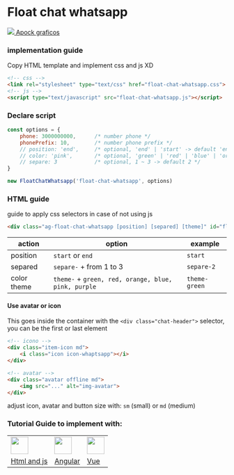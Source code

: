 # Float chat whatsapp
<a href="https://www.youtube.com/ApockGraficos"><img src="assets/youtube.svg"> Apock graficos</a>

### implementation guide
Copy HTML template and implement css and js XD

```html
<!-- css -->
<link rel="stylesheet" type="text/css" href="float-chat-whatsapp.css">
<!-- js -->
<script type="text/javascript" src="float-chat-whatsapp.js"></script>
```

### Declare script

```js
const options = {
    phone: 3000000000,      /* number phone */
    phonePrefix: 10,        /* number phone prefix */
    // position: 'end',     /* optional, 'end' | 'start' -> default 'end' */
    // color: 'pink',       /* optional, 'green' | 'red' | 'blue' | 'orange' | 'pink' | 'purple' -> default 'green' */
    // separe: 3            /* optional, 1 ~ 3 -> default 2 */
}

new FloatChatWhatsapp('float-chat-whatsapp', options)
```

### HTML guide
guide to apply css selectors in case of not using js

```html
<div class="ag-float-chat-whatsapp [position] [separed] [theme]" id="float-chat-whatsapp">
```

| action      | option                                              | example       |
| ----------- | --------------------------------------------------- | ------------- |
| position    | `start` or `end`                                    | `start`       |
| separed     | `separe-` + from 1 to 3                             | `separe-2`    |
| color theme | `theme-` + `green, red, orange, blue, pink, purple` | `theme-green` |


#### Use avatar or icon
This goes inside the container with the `<div class="chat-header">` selector, you can be the first or last element

```html
<!-- icono -->
<div class="item-icon md">
    <i class="icon icon-whaptsapp"></i>
</div>

<!-- avatar -->
<div class="avatar offline md">
    <img src="..." alt="img-avatar">
</div>
```

adjust icon, avatar and button size with:
`sm` (small) or `md` (medium)

### Tutorial Guide to implement with:

<table>
    <tr>
        <td><img width="40" src="https://cdn.jsdelivr.net/gh/devicons/devicon/icons/javascript/javascript-original.svg" /></td>
        <td><img width="40" src="https://cdn.jsdelivr.net/gh/devicons/devicon/icons/angularjs/angularjs-original.svg" /></td>
        <td><img width="40" src="https://cdn.jsdelivr.net/gh/devicons/devicon/icons/vuejs/vuejs-original.svg" /></td>
    </tr>
    <tr>
        <td><a href="https://www.youtube.com/ApockGraficos">Html and js</a></td>
        <td><a href="https://www.youtube.com/ApockGraficos">Angular</a></td>
        <td><a href="https://www.youtube.com/ApockGraficos">Vue</a></td>
    </tr>
</table>

